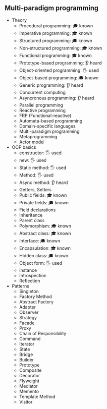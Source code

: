 ## Multi-paradigm programming

- Theory
  - Procedural programming: 🎓 known
  - Imperative programming: 🎓 known
  - Structured programming: 🎓 known
  - Non-structured programming: 🎓 known
  - Functional programming: 🎓 known
  - Prototype-based programming: 👂 heard
  - Object-oriented programming: 🖐️	used
  - Object-based programming: 🎓 known
  - Generic programming: 👂 heard
  - Concurrent computing
  - Asyncronous programming: 👂 heard
  - Parallel programming
  - Reactive programming
  - FRP (Functional-reactive)
  - Automata-based programming
  - Domain-specific languages
  - Multi-paradigm programming
  - Metaprogramming
  - Actor model
- OOP basics
  - constructor: 🖐️	used
  - new: 🖐️	used
  - Static method: 🖐️	used
  - Method: 🖐️	used
  - Async method: 👂	heard
  - Getters, Setters
  - Public fields: 🎓 known
  - Private fields: 🎓 known
  - Field declarations
  - Inheritance
  - Parent class
  - Polymorphism: 🎓 known
  - Abstract class: 🎓 known
  - Interface: 🎓 known
  - Encapsulation: 🎓 known
  - Hidden class: 🎓 known
  - Object form: 🖐️ used
  - instance
  - Introspection
  - Reflection
- Patterns
  - Singleton
  - Factory Method
  - Abstract Factory
  - Adapter
  - Observer
  - Strategy
  - Facade
  - Proxy
  - Chain of Responsibility
  - Command
  - Iterator
  - State
  - Bridge
  - Builder
  - Prototype
  - Composite
  - Decorator
  - Flyweight
  - Mediator
  - Memento
  - Template Method
  - Visitor
